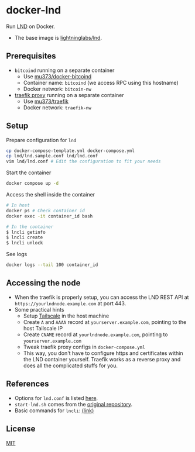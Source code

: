 # docker-lnd

Run [LND](https://github.com/lightningnetwork/lnd) on Docker.
- The base image is [lightninglabs/lnd](https://hub.docker.com/r/lightninglabs/lnd/tags).

## Prerequisites
- `bitcoind` running on a separate container
    - Use [mu373/docker-bitcoind](https://github.com/mu373/docker-bitcoind)
    - Container name: `bitcoind` (we access RPC using this hostname)
    - Docker network: `bitcoin-nw`
- [traefik proxy](https://doc.traefik.io/traefik/) running on a separate container
    - Use [mu373/traefik](https://github.com/mu373/traefik)
    - Docker network: `traefik-nw`

## Setup
Prepare configuration for `lnd`
```sh
cp docker-compose-template.yml docker-compose.yml
cp lnd/lnd.sample.conf lnd/lnd.conf
vim lnd/lnd.conf # Edit the configuration to fit your needs
```

Start the container
```sh
docker compose up -d
```

Access the shell inside the container
```sh
# In host
docker ps # Check container id
docker exec -it container_id bash

# In the container
$ lncli getinfo
$ lncli create
$ lncli unlock
```

See logs
```sh
docker logs --tail 100 container_id
```

## Accessing the node
- When the traefik is properly setup, you can access the LND REST API at `https://yourlndnode.example.com` at port 443.
- Some practical hints
    - Setup [Tailscale](https://tailscale.com/) in the host machine
    - Create `A` and `AAAA` record at `yourserver.example.com`, pointing to the host Tailscale IP
    - Create `CNAME` record at `yourlndnode.example.com`, pointing to `yourserver.example.com`
    - Tweak traefik proxy configs in `docker-compose.yml`
    - This way, you don't have to configure https and certificates within the LND container yourself. Traefik works as a reverse proxy and does all the complicated stuffs for you.

## References
- Options for `lnd.conf` is listed [here](https://github.com/lightningnetwork/lnd/blob/master/sample-lnd.conf).
- `start-lnd.sh` comes from the [original repository](https://github.com/lightningnetwork/lnd/blob/master/docker/lnd/start-lnd.sh).
- Basic commands for `lncli`: [(link)](https://github.com/nayutaco/lightning-memo/blob/master/lnd.md#lncli)

## License
[MIT](https://github.com/mu373/docker-lnd/blob/main/LICENSE)
